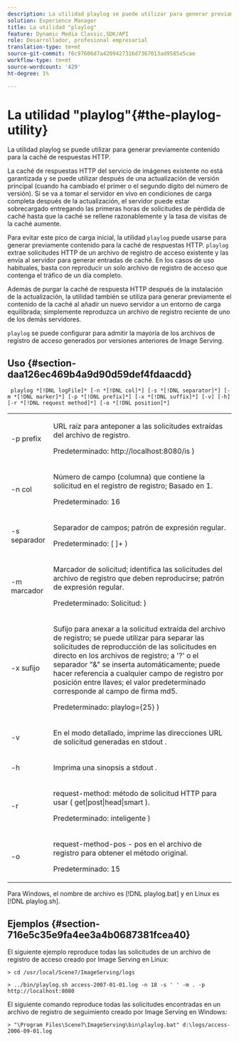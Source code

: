 ```yaml
---
description: La utilidad playlog se puede utilizar para generar previamente contenido para la caché de respuestas HTTP.
solution: Experience Manager
title: La utilidad "playlog"
feature: Dynamic Media Classic,SDK/API
role: Desarrollador, profesional empresarial
translation-type: tm+mt
source-git-commit: f6c97606d7a4209427316d7367013ad9585a5cae
workflow-type: tm+mt
source-wordcount: '429'
ht-degree: 1%

---
```



# La utilidad &quot;playlog&quot;{#the-playlog-utility}

La utilidad playlog se puede utilizar para generar previamente contenido para la caché de respuestas HTTP.

La caché de respuestas HTTP del servicio de imágenes existente no está garantizada y se puede utilizar después de una actualización de versión principal (cuando ha cambiado el primer o el segundo dígito del número de versión). Si se va a tomar el servidor en vivo en condiciones de carga completa después de la actualización, el servidor puede estar sobrecargado entregando las primeras horas de solicitudes de pérdida de caché hasta que la caché se rellene razonablemente y la tasa de visitas de la caché aumente.

Para evitar este pico de carga inicial, la utilidad `playlog` puede usarse para generar previamente contenido para la caché de respuestas HTTP. `playlog` extrae solicitudes HTTP de un archivo de registro de acceso existente y las envía al servidor para generar entradas de caché. En los casos de uso habituales, basta con reproducir un solo archivo de registro de acceso que contenga el tráfico de un día completo.

Además de purgar la caché de respuesta HTTP después de la instalación de la actualización, la utilidad también se utiliza para generar previamente el contenido de la caché al añadir un nuevo servidor a un entorno de carga equilibrada; simplemente reproduzca un archivo de registro reciente de uno de los demás servidores.

`playlog` se puede configurar para admitir la mayoría de los archivos de registro de acceso generados por versiones anteriores de Image Serving.

## Uso {#section-daa126ec469b4a9d90d59def4fdaacdd}

` playlog *[!DNL logFile]* [-n *[!DNL col]*] [-s *[!DNL separator]*] [-m *[!DNL marker]*] [-p *[!DNL prefix]*] [-x *[!DNL suffix]*] [-v] [-h] [-r *[!DNL request method]*] [-o *[!DNL position]*]`

<table id="simpletable_39B9638BCB0F4244B5155C958C044C31"> 
 <tr class="strow"> 
  <td class="stentry"> <p> <span class="codeph"> -p  <span class="varname"> prefix  </span> </span> </p> </td> 
  <td class="stentry"> <p>URL raíz para anteponer a las solicitudes extraídas del archivo de registro. </p> <p>Predeterminado: <span class="filepath"> http://localhost:8080/is </span>) </p> </td> 
 </tr> 
 <tr class="strow"> 
  <td class="stentry"> <p> <span class="codeph"> -n  <span class="varname"> col  </span> </span> </p> </td> 
  <td class="stentry"> <p>Número de campo (columna) que contiene la solicitud en el registro de registro; Basado en 1. </p> <p>Predeterminado: 16 </p> </td> 
 </tr> 
 <tr class="strow"> 
  <td class="stentry"> <p> <span class="codeph"> -s  <span class="varname"> separador  </span> </span> </p> </td> 
  <td class="stentry"> <p>Separador de campos; patrón de expresión regular. </p> <p>Predeterminado: <span class="codeph"> [ ]+ </span>) </p> </td> 
 </tr> 
 <tr class="strow"> 
  <td class="stentry"> <p> <span class="codeph"> -m  <span class="varname"> marcador  </span> </span> </p> </td> 
  <td class="stentry"> <p>Marcador de solicitud; identifica las solicitudes del archivo de registro que deben reproducirse; patrón de expresión regular. </p> <p>Predeterminado: <span class="codeph"> Solicitud: </span>) </p> </td> 
 </tr> 
 <tr class="strow"> 
  <td class="stentry"> <p> <span class="codeph"> -x  <span class="varname"> sufijo  </span> </span> </p> </td> 
  <td class="stentry"> <p>Sufijo para anexar a la solicitud extraída del archivo de registro; se puede utilizar para separar las solicitudes de reproducción de las solicitudes en directo en los archivos de registro; a '?' o el separador "&amp;" se inserta automáticamente; puede hacer referencia a cualquier campo de registro por posición entre llaves; el valor predeterminado corresponde al campo de firma md5. </p> <p>Predeterminado: <span class="codeph"> playlog={25} </span>) </p> </td> 
 </tr> 
 <tr class="strow"> 
  <td class="stentry"> <p> <span class="codeph"> -v  </span> </p> </td> 
  <td class="stentry"> <p>En el modo detallado, imprime las direcciones URL de solicitud generadas en <span class="codeph"> stdout </span>. </p> </td> 
 </tr> 
 <tr class="strow"> 
  <td class="stentry"> <p> <span class="codeph"> -h  </span> </p> </td> 
  <td class="stentry"> <p>Imprima una sinopsis a <span class="codeph"> stdout </span>. </p> </td> 
 </tr> 
 <tr class="strow"> 
  <td class="stentry"> <p> <span class="codeph"> -r </span> </p> </td> 
  <td class="stentry"> <p>request-method: método de solicitud HTTP para usar ( <span class="codeph"> get|post|head|smart </span>). </p> <p>Predeterminado: <span class="codeph"> inteligente </span>) </p> </td> 
 </tr> 
 <tr class="strow"> 
  <td class="stentry"> <p> <span class="codeph"> -o </span> </p> </td> 
  <td class="stentry"> <p>request-method-pos - pos en el archivo de registro para obtener el método original. </p> <p>Predeterminado: 15 </p> </td> 
 </tr> 
</table>

Para Windows, el nombre de archivo es [!DNL playlog.bat] y en Linux es [!DNL playlog.sh].

## Ejemplos {#section-716e5c35e9fa4ee3a4b0687381fcea40}

El siguiente ejemplo reproduce todas las solicitudes de un archivo de registro de acceso creado por Image Serving en Linux:

`> cd /usr/local/Scene7/ImageServing/logs`

`> ../bin/playlog.sh access-2007-01-01.log -n 18 -s ' ' -m . -p http://localhost:8080`

El siguiente comando reproduce todas las solicitudes encontradas en un archivo de registro de seguimiento creado por Image Serving en Windows:

`> "\Program Files\Scene7\ImageServing\bin\playlog.bat" d:\logs/access-2006-09-01.log`
